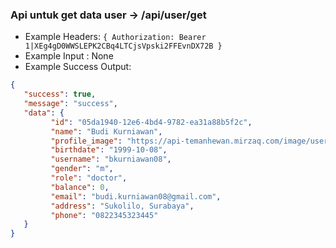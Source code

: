 ### Api untuk get data user -> /api/user/get

- Example Headers: `{ Authorization: Bearer 1|XEg4gD0WWSLEPK2CBq4LTCjsVpski2FFEvnDX72B }`
- Example Input : None
- Example Success Output: 

```json
{
   "success": true,
   "message": "success",
   "data": {
         "id": "05da1940-12e6-4bd4-9782-ea31a88b5f2c",
         "name": "Budi Kurniawan",
         "profile_image": "https://api-temanhewan.mirzaq.com/image/user_default.png",
         "birthdate": "1999-10-08",
         "username": "bkurniawan08",
         "gender": "m",
         "role": "doctor",
         "balance": 0,
         "email": "budi.kurniawan08@gmail.com",
         "address": "Sukolilo, Surabaya",
         "phone": "0822345323445"
   }
}
```
